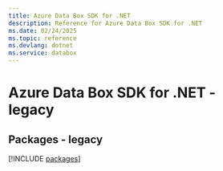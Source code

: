 ```yaml
---
title: Azure Data Box SDK for .NET
description: Reference for Azure Data Box SDK for .NET
ms.date: 02/24/2025
ms.topic: reference
ms.devlang: dotnet
ms.service: databox
---
```

# Azure Data Box SDK for .NET - legacy
## Packages - legacy
[!INCLUDE [packages](data-box-index.md)]